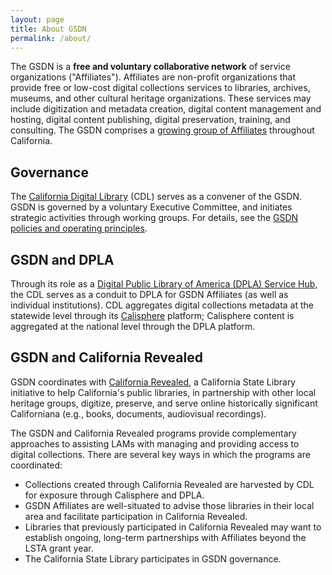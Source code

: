 ```yaml
---
layout: page
title: About GSDN
permalink: /about/
---
```


The GSDN is a **free and voluntary collaborative network** of service organizations ("Affiliates"). Affiliates are non-profit organizations that provide free or low-cost digital collections services to libraries, archives, museums, and other cultural heritage organizations. These services may include digitization and metadata creation, digital content management and hosting, digital content publishing, digital preservation, training, and consulting. The GSDN comprises a [growing group of Affiliates](../all) throughout California.


## Governance

The [California Digital Library](www.cdlib.org) (CDL) serves as a convener of the GSDN. GSDN is governed by a voluntary Executive Committee, and initiates strategic activities through working groups. For details, see the [GSDN policies and operating principles](https://docs.google.com/document/d/1MmLI7bESkYuM40o8PEBogzmTpwS9M5qLIYdsPXGVlqY/edit#).


## GSDN and DPLA

Through its role as a [Digital Public Library of America (DPLA) Service Hub](https://pro.dp.la/hubs/dpla-member-hubs), the CDL serves as a conduit to DPLA for GSDN Affiliates (as well as individual institutions). CDL aggregates digital collections metadata at the statewide level through its [Calisphere](https://calisphere.org/) platform; Calisphere content is aggregated at the national level through the DPLA platform.


## GSDN and California Revealed

GSDN coordinates with [California Revealed](https://calpreservation.org/california-revealed/), a California State Library initiative to help California's public libraries, in partnership with other local heritage groups, digitize, preserve, and serve online historically significant Californiana (e.g., books, documents, audiovisual recordings). 

The GSDN and California Revealed programs provide complementary approaches to assisting LAMs with managing and providing access to digital collections. There are several key ways in which the programs are coordinated:

*   Collections created through California Revealed are harvested by CDL for exposure through Calisphere and DPLA.
*   GSDN Affiliates are well-situated to advise those libraries in their local area and facilitate participation in California Revealed.
*   Libraries that previously participated in California Revealed may want to establish ongoing, long-term partnerships with Affiliates beyond the LSTA grant year.
*   The California State Library participates in GSDN governance. 

